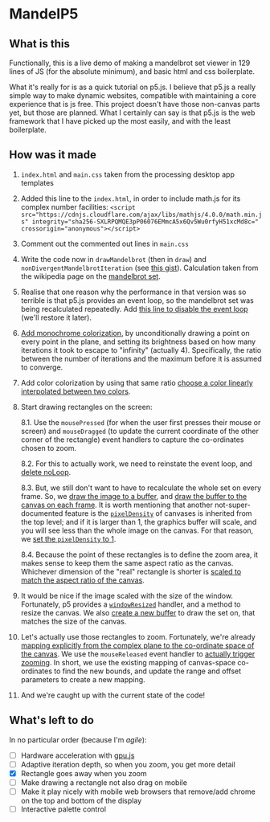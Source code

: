 # MandelP5

## What is this

Functionally, this is a live demo of making a mandelbrot set viewer in 129 lines of JS (for the absolute minimum), and basic html and css boilerplate.

What it's really for is as a quick tutorial on p5.js. I believe that p5.js a really simple way to make dynamic websites, compatible with maintaining a core experience that is js free. This project doesn't have those non-canvas parts yet, but those are planned. What I certainly can say is that p5.js is the web framework that I have picked up the most easily, and with the least boilerplate. 


## How was it made


1. `index.html` and `main.css` taken from the processing desktop app templates

2. Added this line to the `index.html`, in order to include math.js for its complex number facilities: `<script src="https://cdnjs.cloudflare.com/ajax/libs/mathjs/4.0.0/math.min.js" integrity="sha256-SXLRPQMQE3pP06076EMmcA5x6Qv5Wu0rfyH51xcMd8c=" crossorigin="anonymous"></script>`

3. Comment out the commented out lines in `main.css`

4. Write the code now in `drawMandelbrot` (then in `draw`) and `nonDivergentMandelbrotIteration` (see [this gist](https://gist.github.com/marcintustin/908ace50363598cd9bf5712da7963deb#file-sketch-js)). Calculation taken from the wikipedia page on the [mandelbrot set](https://en.wikipedia.org/wiki/Mandelbrot_set). 

5. Realise that one reason why the performance in that version was so terrible is that p5.js provides an event loop, so the mandelbrot set was being recalculated repeatedly. Add [this line to disable the event loop](https://gist.github.com/marcintustin/908ace50363598cd9bf5712da7963deb#file-sketch-js-L26) (we'll restore it later).

6. [Add monochrome colorization](https://github.com/marcintustin/MandelP5/commit/d6232741221f721c97292f1a493627d48250e2e1#diff-9f2094443505273ff51ea1d1702e4367R52), by unconditionally drawing a point on every point in the plane, and setting its brightness based on how many iterations it took to escape to "infinity" (actually 4). Specifically, the ratio between the number of iterations and the maximum before it is assumed to converge. 

7. Add color colorization by using that same ratio [choose a color linearly interpolated between two colors](https://github.com/marcintustin/MandelP5/commit/72582a28c6d044bba110772625bc8ab6610f6f66#diff-9f2094443505273ff51ea1d1702e4367R68).

8. Start drawing rectangles on the screen:

   8.1. Use the `mousePressed` (for when the user first presses their mouse or screen) and `mouseDragged` (to update the current coordinate of the other corner of the rectangle) event handlers to capture the co-ordinates chosen to zoom.

   8.2. For this to actually work, we need to reinstate the event loop, and [delete noLoop](https://github.com/marcintustin/MandelP5/commit/7908d7df6fe90bc044b8aa3dc72ea06704bf675d#diff-9f2094443505273ff51ea1d1702e4367L36).

   8.3. But, we still don't want to have to recalculate the whole set on every frame. So, we [draw the image to a buffer](https://github.com/marcintustin/MandelP5/commit/7908d7df6fe90bc044b8aa3dc72ea06704bf675d#diff-9f2094443505273ff51ea1d1702e4367R53), and [draw the buffer to the canvas on each frame](https://github.com/marcintustin/MandelP5/commit/7908d7df6fe90bc044b8aa3dc72ea06704bf675d#diff-9f2094443505273ff51ea1d1702e4367R96). It is worth mentioning that another not-super-documented feature is the [`pixelDensity`](https://p5js.org/reference/#/p5/pixelDensity) of canvases is inherited from the top level; and if it is larger than 1, the graphics buffer will scale, and you will see less than the whole image on the canvas. For that reason, we [set the `pixelDensity` to 1](https://github.com/marcintustin/MandelP5/commit/7908d7df6fe90bc044b8aa3dc72ea06704bf675d#diff-9f2094443505273ff51ea1d1702e4367R31).

   8.4. Because the point of these rectangles is to define the zoom area, it makes sense to keep them the same aspect ratio as the canvas. Whichever dimension of the "real" rectangle is shorter is [scaled to match the aspect ratio of the canvas](https://github.com/marcintustin/MandelP5/commit/7908d7df6fe90bc044b8aa3dc72ea06704bf675d#diff-9f2094443505273ff51ea1d1702e4367R104).

9. It would be nice if the image scaled with the size of the window. Fortunately, p5 provides a [`windowResized`](https://github.com/marcintustin/MandelP5/commit/7908d7df6fe90bc044b8aa3dc72ea06704bf675d#diff-9f2094443505273ff51ea1d1702e4367R48) handler, and a method to resize the canvas. We also [create a new buffer](https://github.com/marcintustin/MandelP5/commit/7908d7df6fe90bc044b8aa3dc72ea06704bf675d#diff-9f2094443505273ff51ea1d1702e4367R52) to draw the set on, that matches the size of the canvas.

10. Let's actually use those rectangles to zoom. Fortunately, we're already [mapping explicitly from the complex plane to the co-ordinate space of the canvas](https://github.com/marcintustin/MandelP5/commit/7908d7df6fe90bc044b8aa3dc72ea06704bf675d#diff-9f2094443505273ff51ea1d1702e4367R24). We use the `mouseReleased` event handler to [actually trigger zooming](https://github.com/marcintustin/MandelP5/commit/2f7decdd6ca7ff83bb8d02833cd9eb63e1865ac4#diff-9f2094443505273ff51ea1d1702e4367R77). In short, we use the existing mapping of canvas-space co-ordinates to find the new bounds, and update the range and offset parameters to create a new mapping.

11. And we're caught up with the current state of the code!

## What's left to do

In no particular order (because I'm _agile_):

- [ ] Hardware acceleration with [gpu.js](http://gpu.rocks/)
- [ ] Adaptive iteration depth, so when you zoom, you get more detail
- [x] Rectangle goes away when you zoom
- [ ] Make drawing a rectangle not also drag on mobile
- [ ] Make it play nicely with mobile web browsers that remove/add chrome on the top and bottom of the display
- [ ] Interactive palette control
